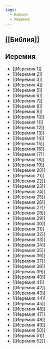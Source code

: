 ```yaml
---
tags:
  - Библия
  - Иеремия
---
```

## [[Библия]]
## Иеремия
- [[Иеремия 1]]
- [[Иеремия 2]]
- [[Иеремия 3]]
- [[Иеремия 4]]
- [[Иеремия 5]]
- [[Иеремия 6]]
- [[Иеремия 7]]
- [[Иеремия 8]]
- [[Иеремия 9]]
- [[Иеремия 10]]
- [[Иеремия 11]]
- [[Иеремия 12]]
- [[Иеремия 13]]
- [[Иеремия 14]]
- [[Иеремия 15]]
- [[Иеремия 16]]
- [[Иеремия 17]]
- [[Иеремия 18]]
- [[Иеремия 19]]
- [[Иеремия 20]]
- [[Иеремия 21]]
- [[Иеремия 22]]
- [[Иеремия 23]]
- [[Иеремия 24]]
- [[Иеремия 25]]
- [[Иеремия 26]]
- [[Иеремия 27]]
- [[Иеремия 28]]
- [[Иеремия 29]]
- [[Иеремия 30]]
- [[Иеремия 31]]
- [[Иеремия 32]]
- [[Иеремия 33]]
- [[Иеремия 34]]
- [[Иеремия 35]]
- [[Иеремия 36]]
- [[Иеремия 37]]
- [[Иеремия 38]]
- [[Иеремия 39]]
- [[Иеремия 40]]
- [[Иеремия 41]]
- [[Иеремия 42]]
- [[Иеремия 43]]
- [[Иеремия 44]]
- [[Иеремия 45]]
- [[Иеремия 46]]
- [[Иеремия 47]]
- [[Иеремия 48]]
- [[Иеремия 49]]
- [[Иеремия 50]]
- [[Иеремия 51]]
- [[Иеремия 52]]
